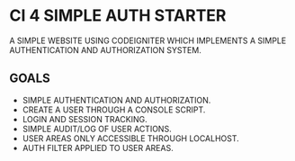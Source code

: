 # CI 4 SIMPLE AUTH STARTER

A SIMPLE WEBSITE USING CODEIGNITER WHICH IMPLEMENTS A SIMPLE AUTHENTICATION AND AUTHORIZATION SYSTEM.

## GOALS

- SIMPLE AUTHENTICATION AND AUTHORIZATION.
- CREATE A USER THROUGH A CONSOLE SCRIPT.
- LOGIN AND SESSION TRACKING.
- SIMPLE AUDIT/LOG OF USER ACTIONS.
- USER AREAS ONLY ACCESSIBLE THROUGH LOCALHOST.
- AUTH FILTER APPLIED TO USER AREAS.
